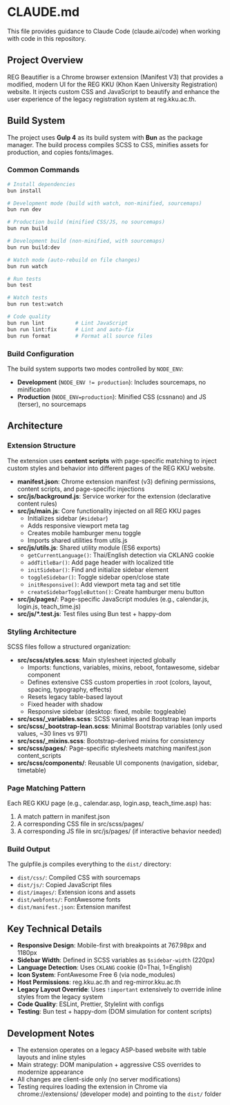 # CLAUDE.md

This file provides guidance to Claude Code (claude.ai/code) when working with code in this repository.

## Project Overview

REG Beautifier is a Chrome browser extension (Manifest V3) that provides a modified, modern UI for the REG KKU (Khon Kaen University Registration) website. It injects custom CSS and JavaScript to beautify and enhance the user experience of the legacy registration system at reg.kku.ac.th.

## Build System

The project uses **Gulp 4** as its build system with **Bun** as the package manager. The build process compiles SCSS to CSS, minifies assets for production, and copies fonts/images.

### Common Commands

```bash
# Install dependencies
bun install

# Development mode (build with watch, non-minified, sourcemaps)
bun run dev

# Production build (minified CSS/JS, no sourcemaps)
bun run build

# Development build (non-minified, with sourcemaps)
bun run build:dev

# Watch mode (auto-rebuild on file changes)
bun run watch

# Run tests
bun test

# Watch tests
bun run test:watch

# Code quality
bun run lint          # Lint JavaScript
bun run lint:fix      # Lint and auto-fix
bun run format        # Format all source files
```

### Build Configuration

The build system supports two modes controlled by `NODE_ENV`:
- **Development** (`NODE_ENV != production`): Includes sourcemaps, no minification
- **Production** (`NODE_ENV=production`): Minified CSS (cssnano) and JS (terser), no sourcemaps

## Architecture

### Extension Structure

The extension uses **content scripts** with page-specific matching to inject custom styles and behavior into different pages of the REG KKU website.

- **manifest.json**: Chrome extension manifest (v3) defining permissions, content scripts, and page-specific injections
- **src/js/background.js**: Service worker for the extension (declarative content rules)
- **src/js/main.js**: Core functionality injected on all REG KKU pages
  - Initializes sidebar (`#sidebar`)
  - Adds responsive viewport meta tag
  - Creates mobile hamburger menu toggle
  - Imports shared utilities from utils.js
- **src/js/utils.js**: Shared utility module (ES6 exports)
  - `getCurrentLanguage()`: Thai/English detection via CKLANG cookie
  - `addTitleBar()`: Add page header with localized title
  - `initSidebar()`: Find and initialize sidebar element
  - `toggleSidebar()`: Toggle sidebar open/close state
  - `initResponsive()`: Add viewport meta tag and set title
  - `createSidebarToggleButton()`: Create hamburger menu button
- **src/js/pages/**: Page-specific JavaScript modules (e.g., calendar.js, login.js, teach_time.js)
- **src/js/*.test.js**: Test files using Bun test + happy-dom

### Styling Architecture

SCSS files follow a structured organization:

- **src/scss/styles.scss**: Main stylesheet injected globally
  - Imports: functions, variables, mixins, reboot, fontawesome, sidebar component
  - Defines extensive CSS custom properties in :root (colors, layout, spacing, typography, effects)
  - Resets legacy table-based layout
  - Fixed header with shadow
  - Responsive sidebar (desktop: fixed, mobile: toggleable)
- **src/scss/_variables.scss**: SCSS variables and Bootstrap lean imports
- **src/scss/_bootstrap-lean.scss**: Minimal Bootstrap variables (only used values, ~30 lines vs 971)
- **src/scss/_mixins.scss**: Bootstrap-derived mixins for consistency
- **src/scss/pages/**: Page-specific stylesheets matching manifest.json content_scripts
- **src/scss/components/**: Reusable UI components (navigation, sidebar, timetable)

### Page Matching Pattern

Each REG KKU page (e.g., calendar.asp, login.asp, teach_time.asp) has:
1. A match pattern in manifest.json
2. A corresponding CSS file in src/scss/pages/
3. A corresponding JS file in src/js/pages/ (if interactive behavior needed)

### Build Output

The gulpfile.js compiles everything to the `dist/` directory:
- `dist/css/`: Compiled CSS with sourcemaps
- `dist/js/`: Copied JavaScript files
- `dist/images/`: Extension icons and assets
- `dist/webfonts/`: FontAwesome fonts
- `dist/manifest.json`: Extension manifest

## Key Technical Details

- **Responsive Design**: Mobile-first with breakpoints at 767.98px and 1180px
- **Sidebar Width**: Defined in SCSS variables as `$sidebar-width` (220px)
- **Language Detection**: Uses `CKLANG` cookie (0=Thai, 1=English)
- **Icon System**: FontAwesome Free 6 (via node_modules)
- **Host Permissions**: reg.kku.ac.th and reg-mirror.kku.ac.th
- **Legacy Layout Override**: Uses `!important` extensively to override inline styles from the legacy system
- **Code Quality**: ESLint, Prettier, Stylelint with configs
- **Testing**: Bun test + happy-dom (DOM simulation for content scripts)

## Development Notes

- The extension operates on a legacy ASP-based website with table layouts and inline styles
- Main strategy: DOM manipulation + aggressive CSS overrides to modernize appearance
- All changes are client-side only (no server modifications)
- Testing requires loading the extension in Chrome via chrome://extensions/ (developer mode) and pointing to the `dist/` folder

